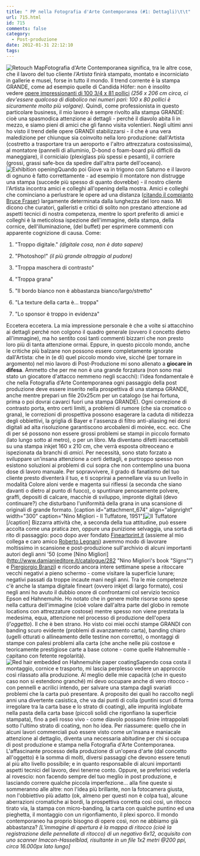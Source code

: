 ```yaml
---
title: " PP nella Fotografia d'Arte Contemporanea (#1: Dettagli)\t\t"
url: 715.html
id: 715
comments: false
category:
  - Post-produzione
date: 2012-01-31 22:12:10
tags:
---
```


![Retouch Map](http://localhost:8888/wp-content/uploads/2012/01/RetouchMap.png)Fotografia d'Arte Contemporanea significa, tra le altre cose, che il lavoro del tuo cliente _l'Artista_ finirà stampato, montato e incorniciato in gallerie e musei, forse in tutto il mondo. Il trend corrente è la stampa GRANDE, come ad esempio quelle di Candida Höfer: non è insolito vedere [opere impressionanti di 100 3/4 x 81 pollici](http://www.renabranstengallery.com/Hofer_BibliotecadoPalacioI.html "Candida Höfer") _(256 x 206 cm circa, ci dev'essere qualcosa di diabolico nei numeri pari: 100 x 80 pollici è sicuramente molto più volgare)_. Quindi, come professionista in questo particolare business, il mio lavoro è sempre rivolto alla stampa GRANDE: cioè una spasmodica attenzione ai dettagli - perché il diavolo abita lì in mezzo, e siamo pieni di amici che gli fanno visita volentieri. Negli ultimi anni ho visto il trend delle opere GRANDI stabilizzarsi - il che è una vera maledizione per chiunque sia coinvolto nella loro produzione: dall'Artista (costretto a trasportare tra un aeroporto e l'altro attrezzatura costosissima), al montatore (pannelli di alluminio, D-bond o foam-board più difficili da maneggiare), il corniciaio (plexiglass più spessi e pesanti), il corriere (grossi, grassi safe-box da spedire dall'altra parte dell'oceano). ![Exhibition opening](http://localhost:8888/wp-content/uploads/2012/01/Friends.jpg)Quando poi Giove va in trigono con Saturno e il lavoro di ognuno è fatto correttamente - ad esempio il montatore non distrugge una stampa (succede più spesso di quanto dovrebbe) - il nostro cliente l'Artista incontra amici e colleghi all'opening della mostra. Amici e colleghi che cominciano a perlustrare le opere ad una distanza ([citando il compianto Bruce Fraser](http://books.google.it/books?id=-RWgLOjX258C&lpg=PA78&dq=bruce%20fraser%20length%20of%20their%20nose&hl=it&pg=PA78#v=onepage&q&f=false "Bruce Fraser comment on viewing distance")) largamente determinata dalla lunghezza del loro naso. Mi dicono che curatori, galleristi e critici di solito non prestano attenzione ad aspetti tecnici di nostra competenza, mentre lo sport preferito di amici e colleghi è la meticolosa ispezione dell'immagine, della stampa, della cornice, dell'illuminazione, (del buffet) per esprimere commenti con apparente cognizione di causa. Come:

1.  "Troppo digitale." _(digitale cosa, non è dato sapere)_
    
2.  "Photoshop!" _(il più grande oltraggio al pudore)_
    
3.  "Troppa maschera di contrasto"
    
4.  "Troppa grana"
    
5.  "Il bordo bianco non è abbastanza bianco/largo/stretto"
    
6.  "La texture della carta è... troppa"
    
7.  "Lo sponsor è troppo in evidenza"
    

Eccetera eccetera. La mia impressione personale è che a volte si attacchino ai dettagli perché non colgono il quadro generale (ovvero il concetto dietro all'immagine), ma ho sentito così tanti commenti bizzarri che non presto loro più di tanta attenzione ormai. Eppure, in questo piccolo mondo, anche le critiche più balzane non possono essere completamente ignorate dall'Artista: che in (e di) quel piccolo mondo vive, sicché (per tornare in argomento) nel mio lavoro di Post-Produzione mi sono allenato a **giocare in difesa**. Ammetto che per me non è una grande forzatura (non sono mai stato un giocatore d'attacco nemmeno negli scacchi): l'idea fondamentale è che nella Fotografia d'Arte Contemporanea ogni passaggio della post produzione deve essere inserito nella prospettiva di una stampa GRANDE, anche mentre prepari un file 20x25cm per un catalogo (se hai fortuna, prima o poi dovrai cavarci fuori una stampa GRANDE). Ogni correzione di contrasto porta, entro certi limiti, a problemi di rumore (che sia cromatico o grana), le correzioni di prospettiva possono esagerare la caduta di nitidezza degli obbiettivi, la griglia di Bayer e l'assenza di filtro anti-aliasing nei dorsi digitali ad alta risoluzione garantiscono arcobaleni di moirée, ecc. ecc. Che di per sé possono non essere grossi problemi se stampi in piccolo formato (lato lungo sotto al metro), o per un libro. Ma diventano difetti inaccettabili su una stampa inkjet 160 x 210 cm, che verrà esposta oltreoceano e ispezionata da branchi di _amici_. Per necessità, sono stato forzato a sviluppare un'insana attenzione a certi dettagli, e purtroppo spesso non esistono soluzioni ai problemi di cui sopra che non contemplino una buona dose di lavoro manuale. Per sopravvivere, il grado di fanatismo del tuo cliente presto diventerà il tuo, e ti scoprirai a pennellare via su un livello in modalità Colore aloni verde e magenta sui riflessi (a seconda che siano davanti o dietro al punto di fuoco), o spuntinare penosamente polvere, graffi, depositi di calcare, macchie di sviluppo, impronte digitali (devo continuare?) che disturbano l'uniformità della grana in una scansione di originali di grande formato. \[caption id="attachment_674" align="alignright" width="300" caption="Nino Migliori - Il Tuffatore, 1951"\]![Il Tuffatore](http://localhost:8888/wp-content/uploads/2012/01/IlTuffatore-300x226.jpg)\[/caption\] Bizzarra attività che, a seconda della tua attitudine, può essere accolta come una pratica zen, oppure una punizione selvaggia, una sorta di rito di passaggio: poco dopo aver fondato [Fineartprint.it](http://www.fineartprint.it "Fineartprint.it - Digital Fine Art Printroom") (assieme al mio collega e caro amico [Roberto Legnani](http://www.linkedin.com/in/robertolegnani/en "Roberto Legnani LinkedIn page")) avemmo modo di lavorare moltissimo in scansione e post-produzione sull'archivio di alcuni importanti autori degli anni '50 (come [Nino Migliori](http://www.damianieditore.it/catalogue/282 "Nino Migliori's book "Signs"") e [Piergiorgio Branzi](http://www.formafoto.it/_com/asp/pageGal.asp?g=gar&s=-&l=ing&id_pag=%7BE924EA7F-9D7B-4F40-929D-1993149EF664%7D "Piergiorgio Branzi at Forma Gallery")) e ricordo ancora intere settimane spese a ritoccare vecchi negativi a pieno schermo - come visitare la superficie lunare; negativi passati da troppe incaute mani negli anni. Tra le mie competenze c'è anche la stampa digitale fineart (ovvero inkjet di largo formato), così negli anni ho avuto il dubbio onore di confrontarmi col servizio tecnico Epson ed Hahnemuhle. Ho notato che in genere molte risorse sono spese nella cattura dell'immagine (cioè volare dall'altra parte del globo in remote locations con attrezzature costose) mentre spesso non viene prestata la medesima, equa, attenzione nel processo di produzione dell'opera (_l'oggetto_). Il che è ben strano. Ho visto coi miei occhi stampe GRANDI con banding scuro evidente (problemi di avanzamento carta), banding chiaro (ugelli otturati o allineamento delle testine non corretto), o montaggi di stampe con palesi problemi alla carta (che anche nelle più costose e teoricamente prestigiose carte a base cotone - come quelle Hahnemuhle - capitano con fetente regolarità). ![Red hair embedded on Hahnemuhle paper coating](http://localhost:8888/wp-content/uploads/2012/01/LittleRedHair.jpg)Sapendo cosa costa il montaggio, cornice e trasporto, mi lascia perplesso vedere un approccio così rilassato alla produzione. Al meglio delle mie capacità (che in questo caso non si estendono granché) mi devo occupare anche di vero ritocco - con pennelli e acrilici intendo, per salvare una stampa dagli svariati problemi che la carta può presentare. A proposito dei quali ho raccolto negli anni una divertente casistica, che va dai punti di colla (puntini scuri di forma irregolare tra la carta base e lo strato di coating), alle impurità inglobate nella pasta della carta base (piccoli solidi che rigonfiano la superficie stampata), fino a peli rosso vivo - come diavolo possano finire intrappolati sotto l'ultimo strato di coating, non ho idea. Per riassumere: quello che in alcuni lavori commerciali può essere visto come un'insana e maniacale attenzione al dettaglio, diventa una necessaria abitudine per chi si occupa di post produzione e stampa nella Fotografia d'Arte Contemporanea. L'affascinante processo della produzione di un'opera d'arte (dal concetto all'oggetto) è la somma di molti, diversi passaggi che devono essere tenuti al più alto livello possibile; e in quanto responsabile di alcuni importanti aspetti tecnici del lavoro, devi tenerne conto. Oppure, se preferisci vederla al rovescio: non facendo sempre del tuo meglio in post produzione, e lasciando correre qualche piccola imperfezione... alla fine queste si sommeranno alle altre: non l'idea più brillante, non la fotocamera giusta, non l'obbiettivo più adatto (ok, almeno per questi non è colpa tua), alcune aberrazioni cromatiche ai bordi, la prospettiva corretta così così, un ritocco tirato via, la stampa con micro-banding, la carta con qualche puntino ed una pieghetta, il montaggio con un rigonfiamento, il plexi sporco. Il mondo contemporaneo ha proprio bisogno di opere così, non ne abbiamo già abbastanza? _\[L'immagine di apertura è la mappa di ritocco (cioè la registrazione delle pennellate di ritocco) di un negativo 6x12, acquisito con uno scanner Imacon-Hasselblad, risultante in un file 1x2 metri @200 ppi, circa 16.000px lato lungo\]_